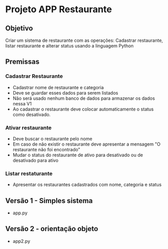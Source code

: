 
#  Projeto APP Restaurante

## Objetivo
Criar um sistema de restaurante com as operações: Cadastrar restaurante, listar restaurante e alterar status usando a linguagem Python

## Premissas
### Cadastrar Restaurante
- Cadastrar nome de restaurante e categoria
- Deve se guardar esses dados para serem listados
- Não será usado nenhum banco de dados para armazenar os dados nessa V1
- Ao cadastrar o restaurante deve colocar automaticamente o status como desativado.

### Ativar restaurante
- Deve buscar o restaurante pelo nome
- Em caso de não existir o restaurante deve apresentar a mensagem "O restaurante não foi encontrado"
- Mudar o status do restaurante de ativo para desativado ou de desativado para ativo

### Listar restaturante
- Apresentar os restaurantes cadastrados com nome, categoria e status

## Versão 1 - Simples sistema
- app.py 

## Versão 2 - orientação objeto
- app2.py
